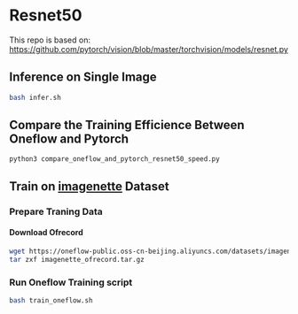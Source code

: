 # Resnet50

This repo is based on: https://github.com/pytorch/vision/blob/master/torchvision/models/resnet.py

## Inference on Single Image

```bash
bash infer.sh
```

## Compare the Training Efficience Between Oneflow and Pytorch

```python3
python3 compare_oneflow_and_pytorch_resnet50_speed.py
```

## Train on [imagenette](https://github.com/fastai/imagenette) Dataset

### Prepare Traning Data

#### Download Ofrecord

```bash
wget https://oneflow-public.oss-cn-beijing.aliyuncs.com/datasets/imagenette_ofrecord.tar.gz
tar zxf imagenette_ofrecord.tar.gz
```

### Run Oneflow Training script

```bash
bash train_oneflow.sh
```

